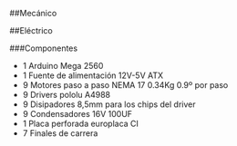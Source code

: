 
##Mecánico


##Eléctrico

###Componentes

+ 1 Arduino Mega 2560
+ 1 Fuente de alimentación 12V-5V ATX
+ 9 Motores paso a paso NEMA 17  0.34Kg  0.9º por paso
+ 9 Drivers pololu A4988
+ 9 Disipadores 8,5mm para los chips del driver
+ 9 Condensadores 16V 100UF
+ 1 Placa perforada europlaca CI
+ 7 Finales de carrera
